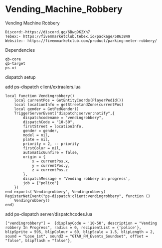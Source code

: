 # Vending_Machine_Robbery
Vending Machine Robbery

    Discord:-https://discord.gg/6Bwg9K2Xh7
    Tebex:- https://fivemmarketclub.tebex.io/package/5863849
    Website:- https://fivemmarketclub.com/product/parking-meter-robbery/

Dependencies
    
    qb-core
    qb-target
    ps-ui


dispatch setup

add ps-dispatch client/extraalers.lua

    local function Vendingrobbery()
        local currentPos = GetEntityCoords(PlayerPedId())
        local locationInfo = getStreetandZone(currentPos)
        local gender = GetPedGender()
        TriggerServerEvent("dispatch:server:notify",{
            dispatchcodename = "vendingrobbery", 
            dispatchCode = "10-50",
            firstStreet = locationInfo,
            gender = gender,
            model = nil,
            plate = nil,
            priority = 2, -- priority
            firstColor = nil,
            automaticGunfire = false,
            origin = {
                x = currentPos.x,
                y = currentPos.y,
                z = currentPos.z
            },
            dispatchMessage = 'Vending robbery in progress',
            job = {"police"} 
        })
    end exports('Vendingrobbery', Vendingrobbery)
    RegisterNetEvent("ps-dispatch:client:vendingrobbery", function ()
        Vendingrobbery()
    end)


add ps-dispatch server/dispatchcodes.lua

    ["vendingrobbery"] =  {displayCode = '10-50', description = "Vending robbery In Progress", radius = 0, recipientList = {'police'}, blipSprite = 595, blipColour = 60, blipScale = 1.5, blipLength = 2, sound = "Lose_1st", sound2 = "GTAO_FM_Events_Soundset", offset = "false", blipflash = "false"},








